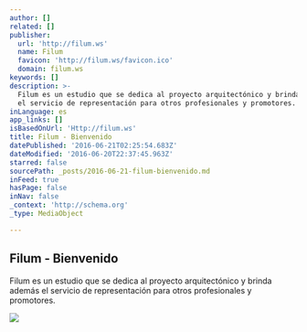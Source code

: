 ```yaml
---
author: []
related: []
publisher:
  url: 'http://filum.ws'
  name: Filum
  favicon: 'http://filum.ws/favicon.ico'
  domain: filum.ws
keywords: []
description: >-
  Filum es un estudio que se dedica al proyecto arquitectónico y brinda además
  el servicio de representación para otros profesionales y promotores.
inLanguage: es
app_links: []
isBasedOnUrl: 'Http://filum.ws'
title: Filum - Bienvenido
datePublished: '2016-06-21T02:25:54.683Z'
dateModified: '2016-06-20T22:37:45.963Z'
starred: false
sourcePath: _posts/2016-06-21-filum-bienvenido.md
inFeed: true
hasPage: false
inNav: false
_context: 'http://schema.org'
_type: MediaObject

---
```

<article style=""><h1>Filum - Bienvenido</h1><p>Filum es un estudio que se dedica al proyecto arquitectónico y brinda además el servicio de representación para otros profesionales y promotores.</p><img src="http://filum.ws/assets/logo.png" /></article>
